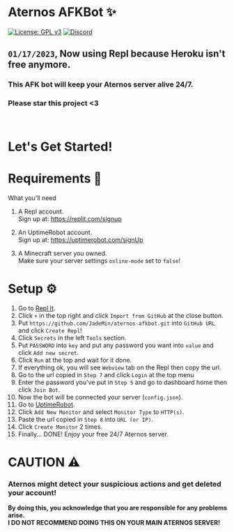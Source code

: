 # Aternos AFKBot ✨  
[![License: GPL v3](https://img.shields.io/badge/License-GPLv3-blue.svg)](/LICENSE)
<a href="https://discord.gg/44WtDkgxyk">
	<img src="https://img.shields.io/badge/discord-%2324292e.svg?&style=for-the-badge&logo=discord&logoColor=white" alt="Discord"/>
</a>

## `01/17/2023`, Now using Repl because Heroku isn't free anymore.
### This AFK bot will keep your Aternos server alive 24/7.
<!--### If you having any problems or errors, please let me know by creating an Issue.-->
### Please star this project <3
<br/>

# Let's Get Started!
# Requirements 🎒
What you'll need

1. A Repl account.  
	Sign up at: https://replit.com/signup

2. An UptimeRobot account.  
	Sign up at: https://uptimerobot.com/signUp

2. A Minecraft server you owned.  
	Make sure your server settings ``online-mode`` set to ``false``!


# Setup ⚙
1. Go to [Repl It](https://replit.com/).
2. Click `+` in the top right and click `Import from GitHub` at the close button.
3. Put `https://github.com/JadeMin/aternos-afkbot.git` into `GitHub URL` and click `Create Repl`!
4. Click `Secrets` in the left `Tools` section.
5. Put `PASSWORD` into `key` and put any password you want into `value` and click `Add new secret`.
6. Click `Run` at the top and wait for it done.
7. If everything ok, you will see `Webview` tab on the Repl then copy the url.
8. Go to the url copied in `Step 7` and click `Login` at the top menu
9. Enter the password you've put in `Step 5` and go to dashboard home then click `Join Bot`.
10. Now the bot will be connected your server (`config.json`).
11. Go to [UptimeRobot](https://uptimerobot.com/dashboard).
12. Click `Add New Monitor` and select `Monitor Type` to `HTTP(s)`.
13. Paste the url copied in `Step 8` into `URL (or IP)`.
14. Click `Create Monitor` 2 times.
15. Finally... DONE! Enjoy your free 24/7 Aternos server.


# CAUTION ⚠
### Aternos might detect your suspicious actions and get deleted your account!  
**By doing this, you acknowledge that you are responsible for any problems arise.**  
**I DO NOT RECOMMEND DOING THIS ON YOUR MAIN ATERNOS SERVER!**